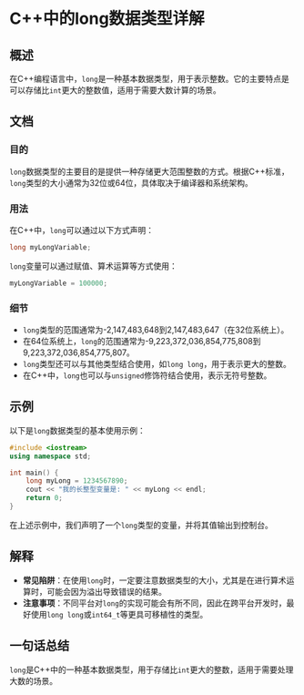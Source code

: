 <!--
Meta Description: # C++中的long数据类型详解 ## 概述 在C++编程语言中，`long`是一种基本数据类型，用于表示整数。它的主要特点是可以存储比`int`更大的整数值，适用于需要大数计算的场景。 ## 文档 ### 目的 `long`数据类型的主要目的是提供一种存储更大范围整数的方式。根据C++标准，`l...
Meta Keywords: long, int, cpp, mylongvariable, 147
-->

# C++中的long数据类型详解

## 概述
在C++编程语言中，`long`是一种基本数据类型，用于表示整数。它的主要特点是可以存储比`int`更大的整数值，适用于需要大数计算的场景。

## 文档
### 目的
`long`数据类型的主要目的是提供一种存储更大范围整数的方式。根据C++标准，`long`类型的大小通常为32位或64位，具体取决于编译器和系统架构。

### 用法
在C++中，`long`可以通过以下方式声明：
```cpp
long myLongVariable;
```
`long`变量可以通过赋值、算术运算等方式使用：
```cpp
myLongVariable = 100000;
```

### 细节
- `long`类型的范围通常为-2,147,483,648到2,147,483,647（在32位系统上）。
- 在64位系统上，`long`的范围通常为-9,223,372,036,854,775,808到9,223,372,036,854,775,807。
- `long`类型还可以与其他类型结合使用，如`long long`，用于表示更大的整数。
- 在C++中，`long`也可以与`unsigned`修饰符结合使用，表示无符号整数。

## 示例
以下是`long`数据类型的基本使用示例：
```cpp
#include <iostream>
using namespace std;

int main() {
    long myLong = 1234567890;
    cout << "我的长整型变量是: " << myLong << endl;
    return 0;
}
```
在上述示例中，我们声明了一个`long`类型的变量，并将其值输出到控制台。

## 解释
- **常见陷阱**：在使用`long`时，一定要注意数据类型的大小，尤其是在进行算术运算时，可能会因为溢出导致错误的结果。
- **注意事项**：不同平台对`long`的实现可能会有所不同，因此在跨平台开发时，最好使用`long long`或`int64_t`等更具可移植性的类型。

## 一句话总结
`long`是C++中的一种基本数据类型，用于存储比`int`更大的整数，适用于需要处理大数的场景。